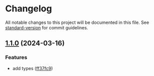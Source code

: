 # Changelog

All notable changes to this project will be documented in this file. See [standard-version](https://github.com/conventional-changelog/standard-version) for commit guidelines.

## [1.1.0](https://github.com/ambar/concat-merge/compare/v1.0.3...v1.1.0) (2024-03-16)


### Features

* add types ([ff37fc9](https://github.com/ambar/concat-merge/commit/ff37fc994131fc1b29526f5a6b39f7370c459ff5))
